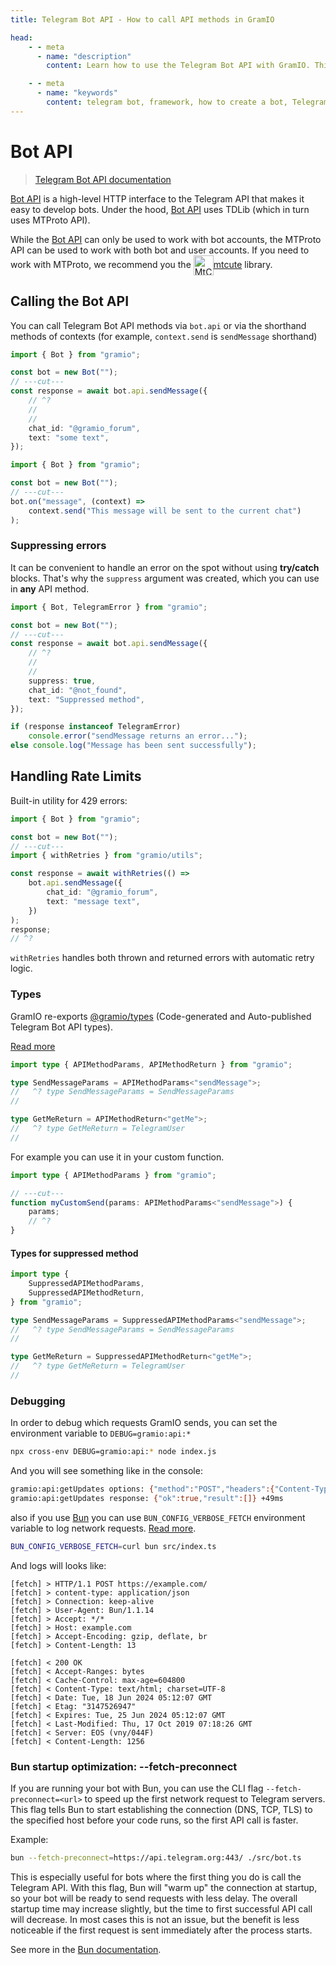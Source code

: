 ```yaml
---
title: Telegram Bot API - How to call API methods in GramIO

head:
    - - meta
      - name: "description"
        content: Learn how to use the Telegram Bot API with GramIO. This guide covers how to make API calls, handle responses, and work with the comprehensive set of Telegram Bot API methods for building feature-rich bots.

    - - meta
      - name: "keywords"
        content: telegram bot, framework, how to create a bot, Telegram, Telegram Bot API, GramIO, TypeScript, JavaScript, Node.JS, Nodejs, Deno, Bun, api methods, sendMessage, HTTP interface, API calls, request handling, MTProto, TDLib, API parameters, bot development, API response, getUpdates, sendPhoto, webhook, API error handling
---
```


# Bot API

> [Telegram Bot API documentation](https://core.telegram.org/bots/api)

[Bot API](https://core.telegram.org/bots/api) is a high-level HTTP interface to the Telegram API that makes it easy to develop bots.
Under the hood, [Bot API](https://core.telegram.org/bots/api) uses TDLib (which in turn uses MTProto API).

While the [Bot API](https://core.telegram.org/bots/api) can only be used to work with bot accounts, the MTProto API can be used to work with both bot and user accounts.
If you need to work with MTProto, we recommend you the <a href="https://mtcute.dev/" target="_blank" rel="noopener noreferrer"  class="text-mtcute">
<img src="https://mtcute.dev/mtcute-logo.svg" alt="MtCute Logo" width="32" height="32" style="vertical-align:middle;    display: inline-block;">mtcute</a> library.

## Calling the Bot API

You can call Telegram Bot API methods via `bot.api` or via the shorthand methods of contexts (for example, `context.send` is `sendMessage` shorthand)

```ts twoslash
import { Bot } from "gramio";

const bot = new Bot("");
// ---cut---
const response = await bot.api.sendMessage({
    // ^?
    //
    //
    chat_id: "@gramio_forum",
    text: "some text",
});
```

```ts twoslash
import { Bot } from "gramio";

const bot = new Bot("");
// ---cut---
bot.on("message", (context) =>
    context.send("This message will be sent to the current chat")
);
```

### Suppressing errors

It can be convenient to handle an error on the spot without using **try/catch** blocks. That's why the `suppress` argument was created, which you can use in **any** API method.

```ts twoslash
import { Bot, TelegramError } from "gramio";

const bot = new Bot("");
// ---cut---
const response = await bot.api.sendMessage({
    // ^?
    //
    //
    suppress: true,
    chat_id: "@not_found",
    text: "Suppressed method",
});

if (response instanceof TelegramError)
    console.error("sendMessage returns an error...");
else console.log("Message has been sent successfully");
```

## Handling Rate Limits

Built-in utility for 429 errors:

```ts twoslash
import { Bot } from "gramio";

const bot = new Bot("");
// ---cut---
import { withRetries } from "gramio/utils";

const response = await withRetries(() =>
    bot.api.sendMessage({
        chat_id: "@gramio_forum",
        text: "message text",
    })
);
response;
// ^?
```

`withRetries` handles both thrown and returned errors with automatic retry logic.

### Types

GramIO re-exports [@gramio/types](https://www.npmjs.com/package/@gramio/types) (Code-generated and Auto-published Telegram Bot API types).

[Read more](/types/index.html)

```ts twoslash
import type { APIMethodParams, APIMethodReturn } from "gramio";

type SendMessageParams = APIMethodParams<"sendMessage">;
//   ^? type SendMessageParams = SendMessageParams
//

type GetMeReturn = APIMethodReturn<"getMe">;
//   ^? type GetMeReturn = TelegramUser
//
```

For example you can use it in your custom function.

```ts twoslash
import type { APIMethodParams } from "gramio";

// ---cut---
function myCustomSend(params: APIMethodParams<"sendMessage">) {
    params;
    // ^?
}
```

#### Types for suppressed method

```ts twoslash
import type {
    SuppressedAPIMethodParams,
    SuppressedAPIMethodReturn,
} from "gramio";

type SendMessageParams = SuppressedAPIMethodParams<"sendMessage">;
//   ^? type SendMessageParams = SendMessageParams
//

type GetMeReturn = SuppressedAPIMethodReturn<"getMe">;
//   ^? type GetMeReturn = TelegramUser
//
```

### Debugging

In order to debug which requests GramIO sends, you can set the environment variable to `DEBUG=gramio:api:*`

```bash
npx cross-env DEBUG=gramio:api:* node index.js
```

And you will see something like in the console:

```bash
gramio:api:getUpdates options: {"method":"POST","headers":{"Content-Type":"application/json"},"body":"{\"offset\":0,\"suppress\":true}"} +0ms
gramio:api:getUpdates response: {"ok":true,"result":[]} +49ms
```

also if you use [Bun](https://bun.sh) you can use `BUN_CONFIG_VERBOSE_FETCH` environment variable to log network requests. [Read more](https://bun.sh/docs/runtime/debugger#debugging-network-requests).

```sh
BUN_CONFIG_VERBOSE_FETCH=curl bun src/index.ts
```

And logs will looks like:

```curl
[fetch] > HTTP/1.1 POST https://example.com/
[fetch] > content-type: application/json
[fetch] > Connection: keep-alive
[fetch] > User-Agent: Bun/1.1.14
[fetch] > Accept: */*
[fetch] > Host: example.com
[fetch] > Accept-Encoding: gzip, deflate, br
[fetch] > Content-Length: 13

[fetch] < 200 OK
[fetch] < Accept-Ranges: bytes
[fetch] < Cache-Control: max-age=604800
[fetch] < Content-Type: text/html; charset=UTF-8
[fetch] < Date: Tue, 18 Jun 2024 05:12:07 GMT
[fetch] < Etag: "3147526947"
[fetch] < Expires: Tue, 25 Jun 2024 05:12:07 GMT
[fetch] < Last-Modified: Thu, 17 Oct 2019 07:18:26 GMT
[fetch] < Server: EOS (vny/044F)
[fetch] < Content-Length: 1256
```

### Bun startup optimization: --fetch-preconnect

If you are running your bot with Bun, you can use the CLI flag `--fetch-preconnect=<url>` to speed up the first network request to Telegram servers. This flag tells Bun to start establishing the connection (DNS, TCP, TLS) to the specified host before your code runs, so the first API call is faster.

Example:

```bash
bun --fetch-preconnect=https://api.telegram.org:443/ ./src/bot.ts
```

This is especially useful for bots where the first thing you do is call the Telegram API. With this flag, Bun will "warm up" the connection at startup, so your bot will be ready to send requests with less delay. The overall startup time may increase slightly, but the time to first successful API call will decrease. In most cases this is not an issue, but the benefit is less noticeable if the first request is sent immediately after the process starts.

See more in the [Bun documentation](https://bun.sh/docs/api/fetch#preconnect-to-a-host).

